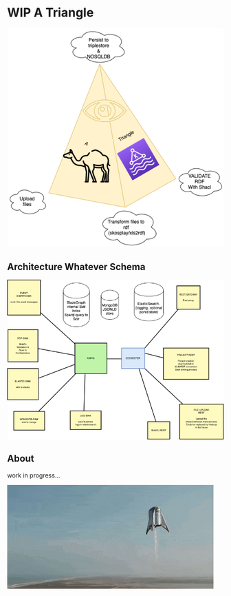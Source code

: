 # WIP A Triangle

  ![Screenshot](./docs/atriangle.png?raw=true)

  ## Architecture Whatever Schema

  ![Screenshot](./docs/architecture.png?raw=true)

  ## About
  work in progress...

  ![Screenshot](./docs/starhopper.gif?raw=true?style=center)

